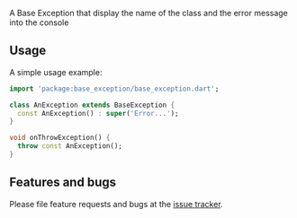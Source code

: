 A Base Exception that display the name of the class and the error message into the console

## Usage

A simple usage example:

```dart
import 'package:base_exception/base_exception.dart';

class AnException extends BaseException {
  const AnException() : super('Error...');
}

void onThrowException() {
  throw const AnException();
}
```

## Features and bugs

Please file feature requests and bugs at the [issue tracker][tracker].

[tracker]: http://example.com/issues/replaceme
